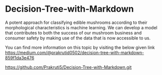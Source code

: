 # Decision-Tree-with-Markdown
A potent approach for classifying edible mushrooms according to their morphological characteristics is machine learning. We can develop a model that contributes to both the success of our mushroom business and consumer safety by making use of the data that is now accessible to us.

You can find more information on this topic by visiting the below given link 
https://medium.com/@prakrutid0502/decision-tree-with-markdown-859f1da3e476


https://github.com/Prakruti5/Decision-Tree-with-Markdown.git
